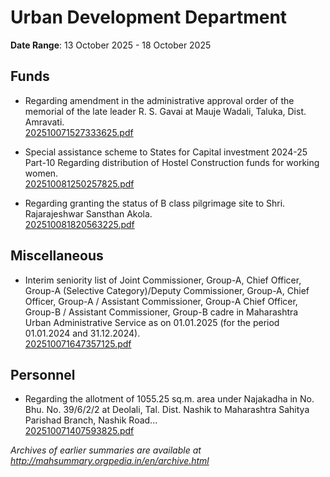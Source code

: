 # Urban Development Department

**Date Range**: 13 October 2025 - 18 October 2025


## Funds
- Regarding amendment in the administrative approval order of the memorial of the late leader R. S. Gavai at Mauje Wadali, Taluka, Dist. Amravati.\
  [202510071527333625.pdf](https://gr.maharashtra.gov.in/Site/Upload/Government%20Resolutions/English/202510071527333625.pdf)

- Special assistance scheme to States for Capital investment 2024-25 Part-10 Regarding distribution of Hostel Construction funds for working women.\
  [202510081250257825.pdf](https://gr.maharashtra.gov.in/Site/Upload/Government%20Resolutions/English/202510081250257825.pdf)

- Regarding granting the status of B class pilgrimage site to Shri. Rajarajeshwar Sansthan Akola.\
  [202510081820563225.pdf](https://gr.maharashtra.gov.in/Site/Upload/Government%20Resolutions/English/202510081820563225.pdf)

## Miscellaneous
- Interim seniority list of Joint Commissioner, Group-A, Chief Officer, Group-A (Selective Category)/Deputy Commissioner, Group-A, Chief Officer, Group-A / Assistant Commissioner, Group-A Chief Officer, Group-B / Assistant Commissioner, Group-B cadre in Maharashtra Urban Administrative Service as on 01.01.2025 (for the period 01.01.2024 and 31.12.2024).\
  [202510071647357125.pdf](https://gr.maharashtra.gov.in/Site/Upload/Government%20Resolutions/English/202510071647357125.pdf)

## Personnel
- Regarding the allotment of 1055.25 sq.m. area under Najakadha in No. Bhu. No. 39/6/2/2 at Deolali, Tal. Dist. Nashik to Maharashtra Sahitya Parishad Branch, Nashik Road...\
  [202510071407593825.pdf](https://gr.maharashtra.gov.in/Site/Upload/Government%20Resolutions/English/202510071407593825.pdf)


*Archives of earlier summaries are available at http://mahsummary.orgpedia.in/en/archive.html*